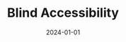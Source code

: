---
title: "Blind Accessibility"
date: "2024-01-01"
description: "Screen readers such as TalkBack enable PVIs(people with visual impairments) to navigate smartphone UI(user interfaces) through sequential focus movement. However, because these auditory UI impose a linear navigation structure, they often fail to reflect user intentions, leading to inefficiencies and unnecessary cognitive load. This project examined how PVIs actually explore and interact with smartphone UIs, with the aim of identifying structural mismatches between system-provided focus sequences and user goals. To collect real-world usage data, we modified the open-source version of TalkBack so that it operated identically to the original while logging interaction events in detail. With this tool, we recruited 11 participants with visual impairments and gathered one month of smartphone usage logs, after which we conducted semi-structured interviews. Analyses revealed three recurring inefficiency patterns: unintentionally skipping initial focus targets, traversing non-interactable UI elements, and reversing navigation directions. Building on these findings, we developed algorithms to detect such patterns automatically in usage logs, providing a foundation for designing accessibility services that reduce temporal and cognitive costs for screen reader users."
thumbnail: "/images/blind.jpg"

publications:
  - title: ""
    authors: ""
    venue: ""
    pdf: ""
    code: ""

people:
  - name: "Jungmin Lee"
    affiliation: "Kangwon National University"
    photo: "/images/members/jungminlee.png"
    homepage: "https://lsom5064.github.io/"
  - name: "Jiwoo Hwang"
    affiliation: "Kangwon National University"
    photo: "/images/members/jiwoohwang.jpeg"
    homepage: "https://hwang-jiwoo.github.io/"
  - name: "Auk Kim"
    affiliation: "Kangwon National University"
    photo: "/images/members/aukkim.jpeg"
    homepage: "https://kimauk.github.io/"
--- 